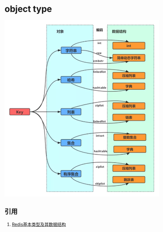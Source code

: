 # object type

![](images/object_type/1.png)

## 引用

1. [Redis基本类型及其数据结构](https://juejin.im/post/5d6bc200f265da03f47c391e)